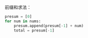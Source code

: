 前缀和求法：

```python
presum = [0]
for num in nums:
	presum.append(presum[-1] + num)
 	total = presum[-1]
    

```

